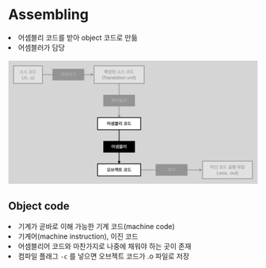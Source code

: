 # Assembling

<li>어셈블리 코드를 받아 object 코드로 만듦</li>
<li>어셈블러가 담당</li>
<br>
<img src="./img/05.assembling.png" width=700px>

<br>

## Object code

<li>기계가 곧바로 이해 가능한 기계 코드(machine code)</li>
<li>기계어(machine instruction), 이진 코드</li>
<li>어셈블리어 코드와 마찬가지로 나중에 채워야 하는 곳이 존재</li>
<li>컴파일 플래그 <code>-c</code> 를 넣으면 오브젝트 코드가 .o 파일로 저장</li>
